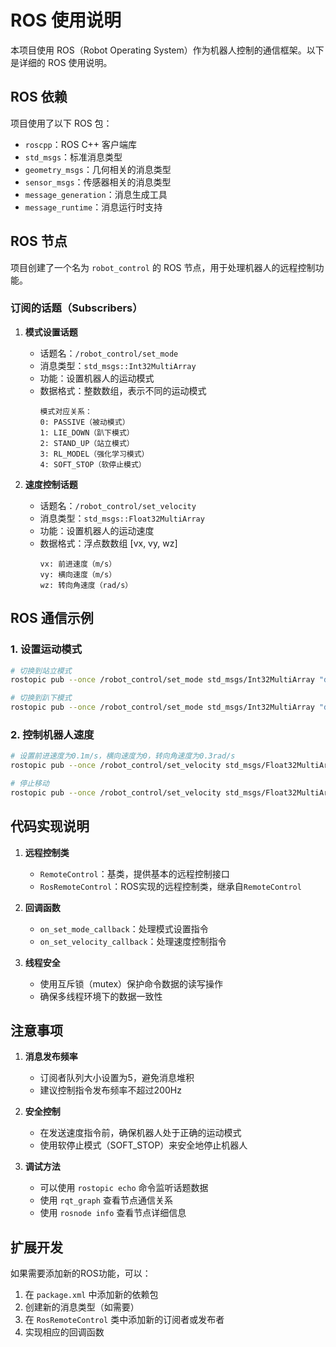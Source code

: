 # ROS 使用说明

本项目使用 ROS（Robot Operating System）作为机器人控制的通信框架。以下是详细的 ROS 使用说明。

## ROS 依赖

项目使用了以下 ROS 包：

- `roscpp`：ROS C++ 客户端库
- `std_msgs`：标准消息类型
- `geometry_msgs`：几何相关的消息类型
- `sensor_msgs`：传感器相关的消息类型
- `message_generation`：消息生成工具
- `message_runtime`：消息运行时支持

## ROS 节点

项目创建了一个名为 `robot_control` 的 ROS 节点，用于处理机器人的远程控制功能。

### 订阅的话题（Subscribers）

1. **模式设置话题**
   - 话题名：`/robot_control/set_mode`
   - 消息类型：`std_msgs::Int32MultiArray`
   - 功能：设置机器人的运动模式
   - 数据格式：整数数组，表示不同的运动模式
     ```
     模式对应关系：
     0: PASSIVE（被动模式）
     1: LIE_DOWN（趴下模式）
     2: STAND_UP（站立模式）
     3: RL_MODEL（强化学习模式）
     4: SOFT_STOP（软停止模式）
     ```

2. **速度控制话题**
   - 话题名：`/robot_control/set_velocity`
   - 消息类型：`std_msgs::Float32MultiArray`
   - 功能：设置机器人的运动速度
   - 数据格式：浮点数数组 [vx, vy, wz]
     ```
     vx: 前进速度（m/s）
     vy: 横向速度（m/s）
     wz: 转向角速度（rad/s）
     ```

## ROS 通信示例

### 1. 设置运动模式

```bash
# 切换到站立模式
rostopic pub --once /robot_control/set_mode std_msgs/Int32MultiArray "data: [2]"

# 切换到趴下模式
rostopic pub --once /robot_control/set_mode std_msgs/Int32MultiArray "data: [1]"
```

### 2. 控制机器人速度

```bash
# 设置前进速度为0.1m/s，横向速度为0，转向角速度为0.3rad/s
rostopic pub --once /robot_control/set_velocity std_msgs/Float32MultiArray "data: [0.1, 0.0, 0.3]"

# 停止移动
rostopic pub --once /robot_control/set_velocity std_msgs/Float32MultiArray "data: [0.0, 0.0, 0.0]"
```

## 代码实现说明

1. **远程控制类**
   - `RemoteControl`：基类，提供基本的远程控制接口
   - `RosRemoteControl`：ROS实现的远程控制类，继承自`RemoteControl`

2. **回调函数**
   - `on_set_mode_callback`：处理模式设置指令
   - `on_set_velocity_callback`：处理速度控制指令

3. **线程安全**
   - 使用互斥锁（mutex）保护命令数据的读写操作
   - 确保多线程环境下的数据一致性

## 注意事项

1. **消息发布频率**
   - 订阅者队列大小设置为5，避免消息堆积
   - 建议控制指令发布频率不超过200Hz

2. **安全控制**
   - 在发送速度指令前，确保机器人处于正确的运动模式
   - 使用软停止模式（SOFT_STOP）来安全地停止机器人

3. **调试方法**
   - 可以使用 `rostopic echo` 命令监听话题数据
   - 使用 `rqt_graph` 查看节点通信关系
   - 使用 `rosnode info` 查看节点详细信息

## 扩展开发

如果需要添加新的ROS功能，可以：

1. 在 `package.xml` 中添加新的依赖包
2. 创建新的消息类型（如需要）
3. 在 `RosRemoteControl` 类中添加新的订阅者或发布者
4. 实现相应的回调函数
